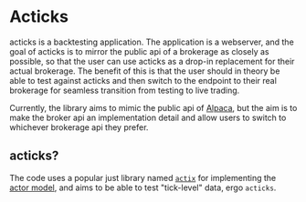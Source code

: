# Acticks

acticks is a backtesting application. The application is a webserver, and the goal of 
acticks is to mirror the public api of a brokerage as closely as possible, so that the 
user can use acticks as a drop-in replacement for their actual brokerage. The benefit of 
this is that the user should in theory be able to test against acticks and then switch to
the endpoint to their real brokerage for seamless transition from testing to live trading.

Currently, the library aims to mimic the public api of [Alpaca](https://alpaca.markets/), 
but the aim is to make the broker api an implementation detail and allow users to switch to
whichever brokerage api they prefer.

## acticks?
The code uses a popular just library named [`actix`](https://actix.rs/) for implementing
the [actor model](https://en.wikipedia.org/wiki/Actor_model), and aims to be able to test
"tick-level" data, ergo `acticks`.
